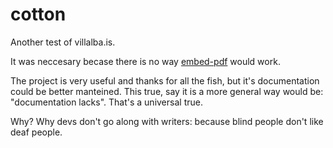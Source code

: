 # cotton
Another test of villalba.is. 

It was neccesary becase there is no way [embed-pdf](https://github.com/anvithks/hugo-embed-pdf-shortcode) would work.  

The project is very useful and thanks for all the fish, but it's documentation could be better manteined. This true, say it is a more general way would be: "documentation lacks". That's a universal true.

  Why? Why devs don't go along with writers: because blind people don't like deaf people.
  
